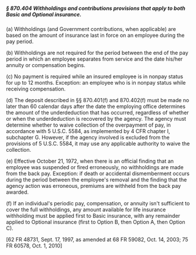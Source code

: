 ##### § 870.404 Withholdings and contributions provisions that apply to both Basic and Optional insurance. #####

(a) Withholdings (and Government contributions, when applicable) are based on the amount of insurance last in force on an employee during the pay period.

(b) Withholdings are not required for the period between the end of the pay period in which an employee separates from service and the date his/her annuity or compensation begins.

(c) No payment is required while an insured employee is in nonpay status for up to 12 months. Exception: an employee who is in nonpay status while receiving compensation.

(d) The deposit described in §§ 870.401(f) and 870.402(f) must be made no later than 60 calendar days after the date the employing office determines the amount of the underdeduction that has occurred, regardless of whether or when the underdeduction is recovered by the agency. The agency must determine whether to waive collection of the overpayment of pay, in accordance with 5 U.S.C. 5584, as implemented by 4 CFR chapter I, subchapter G. However, if the agency involved is excluded from the provisions of 5 U.S.C. 5584, it may use any applicable authority to waive the collection.

(e) Effective October 21, 1972, when there is an official finding that an employee was suspended or fired erroneously, no withholdings are made from the back pay. Exception: if death or accidental dismemberment occurs during the period between the employee's removal and the finding that the agency action was erroneous, premiums are withheld from the back pay awarded.

(f) If an individual's periodic pay, compensation, or annuity isn't sufficient to cover the full withholdings, any amount available for life insurance withholding must be applied first to Basic insurance, with any remainder applied to Optional insurance (first to Option B, then Option A, then Option C).

[62 FR 48731, Sept. 17, 1997, as amended at 68 FR 59082, Oct. 14, 2003; 75 FR 60578, Oct. 1, 2010]